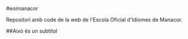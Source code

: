 #eoimanacor

Repositori amb code de la web de l'Escola Oficial d'Idiomes de Manacor.

##Això és un subtítol
